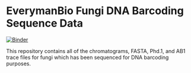 # EverymanBio Fungi DNA Barcoding Sequence Data

[![Binder](https://mybinder.org/badge_logo.svg)](https://mybinder.org/v2/gh/EverymanBio/chromatograms/4c201862aed0589d05985d43816e31b415d78f9b)

This repository contains all of the chromatograms, FASTA, Phd.1, and AB1 trace files for fungi which has been sequenced for DNA barcoding purposes.